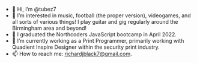 - 👋 Hi, I’m @tubez7
- 👀 I’m interested in music, football (the proper version), videogames, and all sorts of various things! I play guitar and gig regularly around the Birmingham area and beyond!
- 🌱 I graduated the Northcoders JavaScript bootcamp in April 2022.
- 💞️ I’m currently working as a Print Programmer, primarily working with Quadient Inspire Designer within the security print industry.
- 📫 How to reach me: richardjblack7@gmail.com.

<!---
tubez7/tubez7 is a ✨ special ✨ repository because its `README.md` (this file) appears on your GitHub profile.
You can click the Preview link to take a look at your changes.
--->
